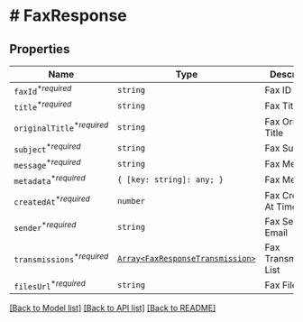 # # FaxResponse



## Properties

Name | Type | Description | Notes
------------ | ------------- | ------------- | -------------
| `faxId`<sup>*_required_</sup> | ```string``` |  Fax ID  |  |
| `title`<sup>*_required_</sup> | ```string``` |  Fax Title  |  |
| `originalTitle`<sup>*_required_</sup> | ```string``` |  Fax Original Title  |  |
| `subject`<sup>*_required_</sup> | ```string``` |  Fax Subject  |  |
| `message`<sup>*_required_</sup> | ```string``` |  Fax Message  |  |
| `metadata`<sup>*_required_</sup> | ```{ [key: string]: any; }``` |  Fax Metadata  |  |
| `createdAt`<sup>*_required_</sup> | ```number``` |  Fax Created At Timestamp  |  |
| `sender`<sup>*_required_</sup> | ```string``` |  Fax Sender Email  |  |
| `transmissions`<sup>*_required_</sup> | [```Array<FaxResponseTransmission>```](FaxResponseTransmission.md) |  Fax Transmissions List  |  |
| `filesUrl`<sup>*_required_</sup> | ```string``` |  Fax Files URL  |  |

[[Back to Model list]](../../README.md#models) [[Back to API list]](../../README.md#endpoints) [[Back to README]](../../README.md)

